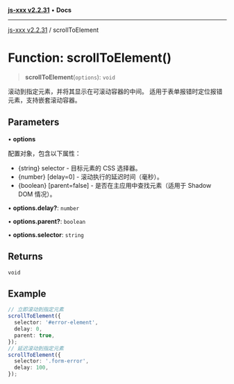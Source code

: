 [**js-xxx v2.2.31**](../README.md) • **Docs**

***

[js-xxx v2.2.31](../README.md) / scrollToElement

# Function: scrollToElement()

> **scrollToElement**(`options`): `void`

滚动到指定元素，并将其显示在可滚动容器的中间。
适用于表单报错时定位报错元素，支持嵌套滚动容器。

## Parameters

• **options**

配置对象，包含以下属性：
  - {string} selector - 目标元素的 CSS 选择器。
  - {number} [delay=0] - 滚动执行的延迟时间（毫秒）。
  - {boolean} [parent=false] - 是否在主应用中查找元素（适用于 Shadow DOM 情况）。

• **options.delay?**: `number`

• **options.parent?**: `boolean`

• **options.selector**: `string`

## Returns

`void`

## Example

```ts
// 立即滚动到指定元素
scrollToElement({
  selector: '#error-element',
  delay: 0,
  parent: true,
});
// 延迟滚动到指定元素
scrollToElement({
  selector: '.form-error',
  delay: 100,
});
```
